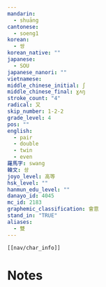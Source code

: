```yaml
---
mandarin:
  - shuāng
cantonese:
  - soeng1
korean:
  - 쌍
korean_native: ""
japanese:
  - SOU
japanese_nanori: ""
vietnamese:
middle_chinese_initial: ʃ
middle_chinese_final: ɣʌŋ
stroke_count: "4"
radical: 又
skip_number: 1-2-2
grade_level: 4
pos: ""
english:
  - pair
  - double
  - twin
  - even
羅馬字: swang
韓文: 솽
joyo_level: 高等
hsk_level: ""
hanmun_edu_level: ""
danayo_id: 4045
mc_id: 2183
graphemic_classification: 會意
stand_in: "TRUE"
aliases:
  - 雙
---
```

```meta-bind-embed
[[nav/char_info]]
```

# Notes
